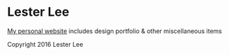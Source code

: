 # Lester Lee
[My personal website](www.lesterlee.me) includes design portfolio & other miscellaneous items

Copyright 2016 Lester Lee
